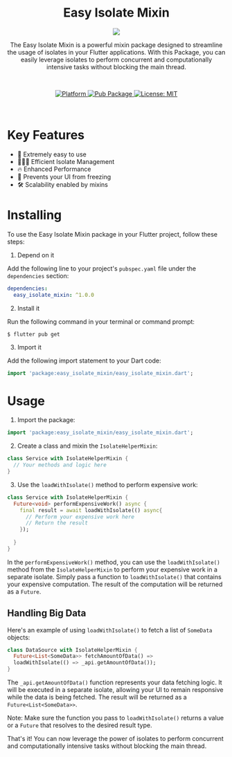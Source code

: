 <h1 align="center">Easy Isolate Mixin</h1>
<p align="center"><img src="https://github.com/aagarwal1012/Animated-Text-Kit/assets/75591730/f9d03a37-c830-45d7-9adb-20bb096f942b"/></p>
<p align="center">The Easy Isolate Mixin is a powerful mixin package designed to streamline the usage of isolates in your Flutter applications. With this Package, you can easily leverage isolates to perform concurrent and computationally intensive tasks without blocking the main thread.</p><br>

<p align="center">
  <a href="https://flutter.dev">
    <img src="https://img.shields.io/badge/Platform-Flutter-02569B?logo=flutter"
      alt="Platform" />
  </a>
  <a href="">
    <img src="https://img.shields.io/pub/v/easy_isolate_mixin"
      alt="Pub Package"/>
  </a>
  <a href="https://opensource.org/licenses/MIT">
    <img src="https://img.shields.io/github/license/aagarwal1012/animated-text-kit?color=red"
      alt="License: MIT" />
  </a>


</p><br>




# Key Features


*   🔑  Extremely easy to use
*   👨‍👦‍👦  Efficient Isolate Management
*   🔥  Enhanced Performance
*   🥶  Prevents your UI from freezing
*   🛠  Scalability enabled by mixins



# Installing

To use the Easy Isolate Mixin package in your Flutter project, follow these steps:

1. Depend on it

Add the following line to your project's `pubspec.yaml` file under the `dependencies` section:

```yaml
dependencies:
  easy_isolate_mixin: ^1.0.0
```

2. Install it

Run the following command in your terminal or command prompt:

```
$ flutter pub get
```

3. Import it

Add the following import statement to your Dart code:

```dart
import 'package:easy_isolate_mixin/easy_isolate_mixin.dart';
```

# Usage

1. Import the package:

```dart
import 'package:easy_isolate_mixin/easy_isolate_mixin.dart';
```


2. Create a class and mixin the `IsolateHelperMixin`:

```dart
class Service with IsolateHelperMixin {
  // Your methods and logic here
}
```

3. Use the `loadWithIsolate()` method to perform expensive work:

```dart
class Service with IsolateHelperMixin {
  Future<void> performExpensiveWork() async {
    final result = await loadWithIsolate(() async{
      // Perform your expensive work here
      // Return the result
    });
    
  }
}
```

In the `performExpensiveWork()` method, you can use the `loadWithIsolate()` method from the `IsolateHelperMixin` to perform your expensive work in a separate isolate. Simply pass a function to `loadWithIsolate()` that contains your expensive computation. The result of the computation will be returned as a `Future`.

## Handling Big Data
Here's an example of using `loadWithIsolate()` to fetch a list of `SomeData` objects:

```dart
class DataSource with IsolateHelperMixin {
  Future<List<SomeData>> fetchAmountOfData() => 
  loadWithIsolate(() => _api.getAmountOfData());
}
```

The `_api.getAmountOfData()` function represents your data fetching logic. It will be executed in a separate isolate, allowing your UI to remain responsive while the data is being fetched. The result will be returned as a `Future<List<SomeData>>`.

Note: Make sure the function you pass to `loadWithIsolate()` returns a value or a `Future` that resolves to the desired result type.

That's it! You can now leverage the power of isolates to perform concurrent and computationally intensive tasks without blocking the main thread.


